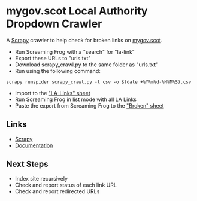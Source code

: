 # mygov.scot Local Authority Dropdown Crawler

A [Scrapy](https://scrapy.org/) crawler to help check for broken links on [mygov.scot](https://www.mygov.scot/).

* Run Screaming Frog with a "search" for "la-link"
* Export these URLs to "urls.txt"
* Download scrapy_crawl.py to the same folder as "urls.txt"
* Run using the following command:
```
scrapy runspider scrapy_crawl.py -t csv -o $(date +%Y%m%d-%H%M%S).csv
```
* Import to the ["LA-Links" sheet](https://docs.google.com/spreadsheets/d/1hKIUaAvNh9Izg_JXjsJx17HHTUpzdinCRf8LtXjbaD4/edit#gid=0)
* Run Screaming Frog in list mode with all LA Links
* Paste the export from Screaming Frog to the ["Broken" sheet](https://docs.google.com/spreadsheets/d/1hKIUaAvNh9Izg_JXjsJx17HHTUpzdinCRf8LtXjbaD4/edit#gid=0)

## Links
* [Scrapy](https://scrapy.org/)
* [Documentation](https://docs.scrapy.org/en/latest/index.html)

## Next Steps
* Index site recursively
* Check and report status of each link URL
* Check and report redirected URLs
